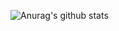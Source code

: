 ![Anurag's github stats](https://github-readme-stats.vercel.app/api?username=divashuthron&show_icons=true&theme=synthwave&title_color=EBEBE3&text_color=C7D6DB&icon_color=C6D2BE&bg_color=EBEBE3)
